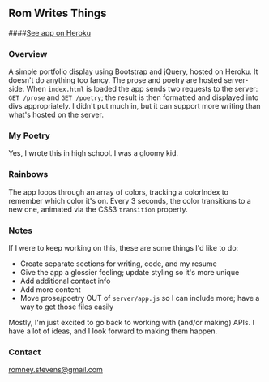 ## Rom Writes Things
####[See app on Heroku](https://fast-depths-9989.herokuapp.com/)

### Overview
A simple portfolio display using Bootstrap and jQuery, hosted on Heroku. It doesn't do anything too fancy. The prose and poetry are hosted server-side. When `index.html` is loaded the app sends two requests to the server: `GET /prose` and `GET /poetry`; the result is then formatted and displayed into divs appropriately. I didn't put much in, but it can support more writing than what's hosted on the server.

### My Poetry
Yes, I wrote this in high school. I was a gloomy kid.

### Rainbows
The app loops through an array of colors, tracking a colorIndex to remember which color it's on. Every 3 seconds, the color transitions to a new one, animated via the CSS3 `transition` property.

### Notes
If I were to keep working on this, these are some things I'd like to do:

- Create separate sections for writing, code, and my resume
- Give the app a glossier feeling; update styling so it's more unique
- Add additional contact info
- Add more content
- Move prose/poetry OUT of `server/app.js` so I can include more; have a way to get those files easily

Mostly, I'm just excited to go back to working with (and/or making) APIs. I have a lot of ideas, and I look forward to making them happen.

### Contact
romney.stevens@gmail.com

